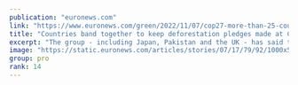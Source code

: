 ```yaml
---
publication: "euronews.com"
link: "https://www.euronews.com/green/2022/11/07/cop27-more-than-25-countries-band-together-to-keep-deforestation-pledges-made-in-glasgow"
title: "Countries band together to keep deforestation pledges made at COP26"
excerpt: "The group - including Japan, Pakistan and the UK - has said they will hold each other accountable for a pledge to end deforestation by 2030."
image: "https://static.euronews.com/articles/stories/07/17/79/92/1000x563_cmsv2_f77c0ce2-f4d9-5051-8fb2-04a70210cb3e-7177992.jpg"
group: pro
rank: 14
---
```

